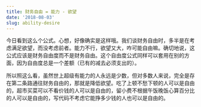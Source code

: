 ```yaml
---
title: 财务自由 = 能力 - 欲望
date: '2018-08-03'
slug: ability-desire
---
```


今日看到这么个公式。心想，好像确实是这样哦。我们谈财务自由时，多半是在考虑满足欲望，而没考虑前者。能力不行，欲望又大，咋可能自由嘛。确切地说，这公式应该是财务自由度而不是财务自由。这个自由度公式同样可以套用在别的方面，因为自由度总是一个差额（已有的减去必须支出的）。

所以照这么看，虽然世上超级有能力的人永远是少数，但对多数人来说，完全是存在第二条路通往财务自由的，那就是降低欲望。吃了上顿不愁下顿的人可以是自由的，超市买菜可以不看价钱的人可以是自由的，留小费不根据午饭晚饭心算百分比的人可以是自由的，写代码不考虑它能挣多少钱的人也可以是自由的。
